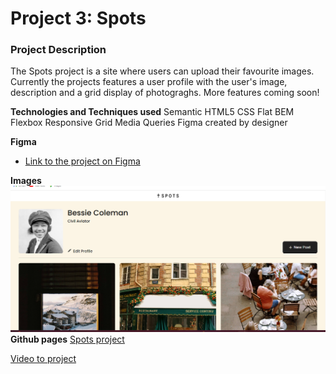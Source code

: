 # Project 3: Spots

### Project Description

The Spots project is a site where users can upload their favourite images. Currently the projects features a user profile with the user's image, description and a grid display of photograghs. More features coming soon!

**Technologies and Techniques used**
Semantic HTML5
CSS
Flat BEM
Flexbox
Responsive Grid
Media Queries
Figma created by designer

**Figma**

- [Link to the project on Figma](https://www.figma.com/file/BBNm2bC3lj8QQMHlnqRsga/Sprint-3-Project-%E2%80%94-Spots?type=design&node-id=2%3A60&mode=design&t=afgNFybdorZO6cQo-1)

**Images**
![Screenshot](images/project-screenshot.png)
**Github pages**
[Spots project](https://thato-a.github.io/se_project_spots/)

[Video to project](https://drive.google.com/file/d/18Z8Bp1axPArgIH3dadKptkBN_LL2dRXl/view?usp=sharing)
